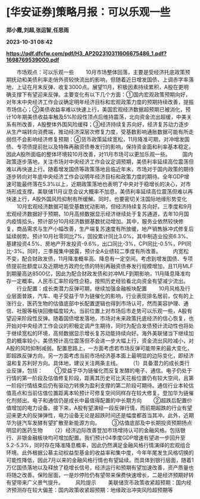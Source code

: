 # [华安证券]策略月报：可以乐观一些
**郑小霞,刘超,张运智,任思雨**

**2023-10-31 08:42**

**https://pdf.dfcfw.com/pdf/H3_AP202310311606675486_1.pdf?1698769539000.pdf**

　　市场观点：可以乐观一些 　　10月市场整体回落，主要是受经济托底政策预期抚动和美债利率走俏外资较快流出的影响，但随着近日增发国债、上调赤字率落地，上证在月末反弹、收复3000点。展望11月，积极因素持续累积，A股在更明确支撑下有望迎来反弹。主要变化有以下几个方面：①国内宏观政策预期向好，对年末中央经济工作会议确定明年经济目标和宏观政策力度的预期持续改善，提振市场信心；②美债收益率难以快速上行，美国宏观经济数据超预期已被消化，预计10年期美债收益率触及5%阶段性顶点后维持震荡，北向资金流出超缓，中美关系有所改善，A股整体外围风险缓释；③经济持续复苏向好，经济复苏动力逐步从生产端转向消费端，推动经济深层次修复力度，受基数影响通胀数据可能有所走弱但不会影响经济修复预期：④货币政策延续宽松，11月降准可期，对冲增发国债、专项债提前批以及特殊再融资债券发行的影响，保持资金面和利率基本稳定。因此A股所面临的整体环境较10月改善，对11月市场可以更加乐观一些。 　　国内政策逐步落地，关注市场对中央经济工作会议定调预期，美债利率延续高位震荡但难以再快速上行。随着增发国债等政策落地且临近年末，市场对于国内政策的期待逐步转向对年底中央经济工作会议明年经济目标和政策力度的期待。全年GDP增速可能最终落在5.3%以上，近期政策落地也表明了中央对于稳增长的决心，对市场形成支撑。美联储11月议息会议大概率不加息，美债利率延续高位震荡但难以再快速上行，A股外国风险抑制有所缓解。同时，也要密切关注国际地缘形势变化 　　10月宏观经济数据可能受基数扰动影响，但经济持续复苏向好。三季度和9月宏观经济数据好于预期，10月高频数据显示经济继续处于复苏通道，去年10月国内疫情拾头，预计部分10月经济数据基数扰动增加。其中，服务业依然较快修复，商品需求与生产小幅改善，生产端复苏速度有所放缓，地产销售脉冲式修复后延续弱势。预计10月社零同比7%，固投累计同比3.0%，其中制造业投资6.3%、基建投资4.5%、房地产开发投资-9.6%，出口同比-3%，CPI同比-0.5%，PPI同比-3%。同时，三季报集中披露，预计全A业绩较二季度有所改善。 　　内宽松不变，配合财政发债，11月降准概率高、降息有一定空间。考虑到增发国债、专项债提前批额度以及近期地方政府化债的特别再融资债券发行规模增加，且11月MLF到期量高达8500亿，因此为配合财政发债和对冲MLF到期影响，11月降息降准均存一定概率。人民币汇率阶段性企稳，按照历史经验看北向资金有望减少流出。 　　行业配置：成长类潜力反弹可期，继续加强金融板块配置 　　10月风格及行业层面普跌，汽车、电子受益于华为链催化的影响，行业表现排名居前，仅有的上涨行业，医药生物的估值底部中长配置逻辑也得到市场认可，然而美容护理、通信、社服等板块回撤幅度较大。当前位置上对市场后市走势可以乐观一些，A股有望迎来阶段性反弹。随着国债增发落地，市场对未来政策托底经济的信心恢复，也开始对中央经济工作会议的积极定调产生期待，同时为配合发债预计流动性也将处于继续宽松的环境，高频数据显示增长复苏动能持续向好。海外美联储当下继续加息的概率较小，美债预计高位震荡但不会进一步大幅上行，资金流出风险减小，对A股的风险抑制减弱。配置思路上，一方面考虑若市场反弹可能带来的最大变化，即超跌反弹方向，另一方面考虑当前市场经济基本面上最明显的边际变化，即经济温和复苏利好方向。具体地，建议关注两条主线。 　　（1）具备潜力的成长类行业反弹，包括： 　　①受益于华为链催化而反复发酵的电子、通信。电子仍处于行情的第一阶段及估值修复阶段，距离其历史可比天花板位置仍有较大空间，且第一阶段行情结束后仍有驱动力转换为盈利支撑的第二阶段可期待。通信行业本轮估值高点和当前估值位置距离本轮预计可修复空间同样存在较大修复。登加华为链催化剂频出。电子和通信仍是成长中最值得配置的中长期方向 　　②超跌后配置价值增加的电力设备。接下来，A股有望演经一段反弹行情，而前期超跌的行业有望迎来更大的反弹弹性，电力设备无论是超跌时间还是幅度都首当其冲。此外，近期华为链汽车发酵有望扩散至新能源方向。 　　③估值底部及中长期投资预期扬点明显的医药生物 　　（2）经济边际改善登加市场增持认可的金融风格。包括银行、非银金融板块均可增加配置。我们预计04季度GDP增速有望进一步回升至5.2-5.3%，同时存在降准降息概率，因此仍然满足金融风格行情演绎的宏观组合环境。此外根据公慕主动权益型基金的收益率和集中度，今年年尾发生风格切换的可能性降低，因此7月以来的金融风格行情也有望延续。而具体到银行层面，随着1万亿国债落地以及释放了稳增长信号，经济运行和预期有望加速改善，资产质量也将随之改善。保险层面，一是炒停险仍有望带来保费快速增长，二是经济预期好转有望带来广义景气提升。 　　风险提示 　　美联储货币政策收紧超预期：国内经济预测存在较大偏差：国内政策收紧超预期：地缘政治冲突风险超预期等